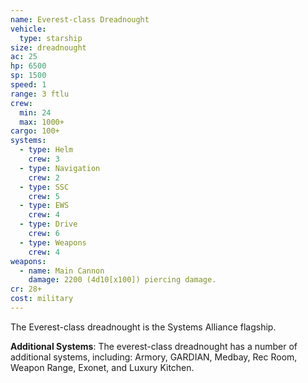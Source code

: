 ```yaml
---
name: Everest-class Dreadnought
vehicle:
  type: starship
size: dreadnought
ac: 25
hp: 6500
sp: 1500
speed: 1
range: 3 ftlu
crew:
  min: 24
  max: 1000+
cargo: 100+
systems:
  - type: Helm
    crew: 3
  - type: Navigation
    crew: 2
  - type: SSC
    crew: 5
  - type: EWS
    crew: 4
  - type: Drive
    crew: 6
  - type: Weapons
    crew: 4
weapons:
  - name: Main Cannon
    damage: 2200 (4d10[x100]) piercing damage.
cr: 28+
cost: military
---
```


The Everest-class dreadnought is the Systems Alliance flagship.

__Additional Systems__: The everest-class dreadnought has a number of additional systems, including: Armory, GARDIAN,
Medbay, Rec Room, Weapon Range, Exonet, and Luxury Kitchen.
